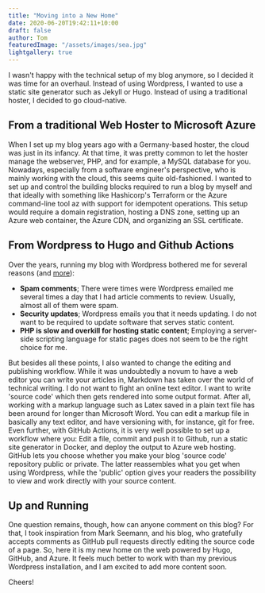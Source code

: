 ```yaml
---
title: "Moving into a New Home"
date: 2020-06-20T19:42:11+10:00
draft: false
author: Tom
featuredImage: "/assets/images/sea.jpg"
lightgallery: true
---
```

I wasn't happy with the technical setup of my blog anymore, so I decided it was time for an overhaul. Instead of using Wordpress, I wanted to use a static site generator such as Jekyll or Hugo. Instead of using a traditional hoster, I decided to go cloud-native.

## From a traditional Web Hoster to Microsoft Azure

When I set up my blog years ago with a Germany-based hoster, the cloud was just in its infancy. At that time, it was pretty common to let the hoster manage the webserver, PHP, and for example, a MySQL database for you. Nowadays, especially from a software engineer's perspective, who is mainly working with the cloud, this seems quite old-fashioned. I wanted to set up and control the building blocks required to run a blog by myself and that ideally with something like Hashicorp's Terraform or the Azure command-line tool az with support for idempotent operations. This setup would require a domain registration, hosting a DNS zone, setting up an Azure web container, the Azure CDN, and organizing an SSL certificate.

## From Wordpress to Hugo and Github Actions

Over the years, running my blog with Wordpress bothered me for several reasons (and [more](https://www.sitepoint.com/wordpress-vs-jekyll-might-want-make-switch)):
- **Spam comments**; There were times were Wordpress emailed me several times a day that I had article comments to review. Usually, almost all of them were spam.   
- **Security updates**; Wordpress emails you that it needs updating. I do not want to be required to update software that serves static content.   
- **PHP is slow and overkill for hosting static content**; Employing a server-side scripting language for static pages does not seem to be the right choice for me.     

But besides all these points, I also wanted to change the editing and publishing workflow. While it was undoubtedly a novum to have a web editor you can write your articles in, Markdown has taken over the world of technical writing. I do not want to fight an online text editor. I want to write 'source code' which then gets rendered into some output format. After all, working with a markup language such as Latex saved in a plain text file has been around for longer than Microsoft Word. You can edit a markup file in basically any text editor, and have versioning with, for instance, git for free. Even further, with GitHub Actions, it is very well possible to set up a workflow where you: Edit a file, commit and push it to Github, run a static site generator in Docker, and deploy the output to Azure web hosting. GitHub lets you choose whether you make your blog 'source code' repository public or private. The latter reassembles what you get when using Wordpress, while the 'public' option gives your readers the possibility to view and work directly with your source content.

## Up and Running

One question remains, though, how can anyone comment on this blog? For that, I took inspiration from Mark Seemann, and his blog, who gratefully accepts comments as GitHub pull requests directly editing the source code of a page. So, here it is my new home on the web powered by Hugo, GitHub, and Azure. It feels much better to work with than my previous Wordpress installation, and I am excited to add more content soon.

Cheers!